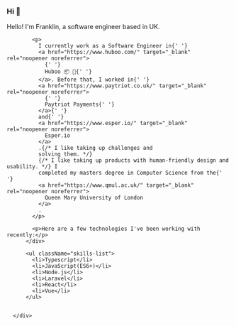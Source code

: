 ### Hi 👋

  <div>
          <div>
            <p>Hello! I'm Franklin, a software engineer based in UK.</p>

            <p>
              I currently work as a Software Engineer in{' '}
              <a href="https://www.huboo.com/" target="_blank" rel="noopener noreferrer">
                {' '}
                Huboo 📦 🚀{' '}
              </a>. Before that, I worked in{' '}
              <a href="https://www.paytriot.co.uk/" target="_blank" rel="noopener noreferrer">
                {' '}
                Paytriot Payments{' '}
              </a>{' '}
              and{' '}
              <a href="https://www.esper.io/" target="_blank" rel="noopener noreferrer">
                Esper.io
              </a>
              .{/* I like taking up challenges and
              solving them. */}
              {/* I like taking up products with human-friendly design and usability. */} I
              completed my masters degree in Computer Science from the{' '}
              <a href="https://www.qmul.ac.uk/" target="_blank" rel="noopener noreferrer">
                Queen Mary University of London
              </a>
              .
            </p>

            <p>Here are a few technologies I've been working with recently:</p>
          </div>

          <ul className="skills-list">
            <li>Typescript</li>
            <li>JavaScript(ES6+)</li>
            <li>Node.js</li>
            <li>Laravel</li>
            <li>React</li>
            <li>Vue</li>
          </ul>

     
      </div>

<!--
**beingfranklin/beingfranklin** is a ✨ _special_ ✨ repository because its `README.md` (this file) appears on your GitHub profile.

Here are some ideas to get you started:

- 🔭 I’m currently working on ...
- 🌱 I’m currently learning ...
- 👯 I’m looking to collaborate on ...
- 🤔 I’m looking for help with ...
- 💬 Ask me about ...
- 📫 How to reach me: ...
- 😄 Pronouns: ...
- ⚡ Fun fact: ...
-->
